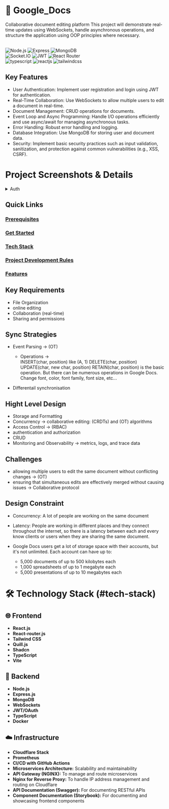 <div text-align="center">
  <div>
    <h1>📄 Google_Docs</h1>
    <p>
    Collaborative document editing platform
    This project will demonstrate real-time updates using WebSockets, handle asynchronous operations,
    and structure the application using OOP principles where necessary.
    </p>
    <br>
    <img src="https://img.shields.io/badge/-Node.js-black?style=for-the-badge&logoColor=white&logo=node.js&color=339933" alt="Node.js" />
    <img src="https://img.shields.io/badge/-Express-black?style=for-the-badge&logoColor=white&logo=express&color=000000" alt="Express" />
    <img src="https://img.shields.io/badge/-MongoDB-black?style=for-the-badge&logoColor=white&logo=mongodb&color=47A248" alt="MongoDB" /> 
    <br/>
    <img src="https://img.shields.io/badge/-Socket.IO-black?style=for-the-badge&logoColor=white&logo=socket.io&color=010101" alt="Socket.IO" />
    <img src="https://img.shields.io/badge/-JWT-black?style=for-the-badge&logoColor=white&logo=json-web-tokens&color=000000" alt="JWT" />
    <img src="https://img.shields.io/badge/-React_Router-black?style=for-the-badge&logoColor=white&logo=react-router&color=CA4245" alt="React Router" />
    <br/>
    <img src="https://img.shields.io/badge/-TypeScript-black?style=for-the-badge&logoColor=white&logo=typescript&color=3178C6" alt="typescript" />
    <img src="https://shields.io/badge/react-black?logo=react&style=for-the-badge" alt="reactjs" />
    <img src="https://img.shields.io/badge/-Tailwind_CSS-black?style=for-the-badge&logoColor=white&logo=tailwindcss&color=06B6D4" alt="tailwindcss" />
  </div>
</div>

## Key Features
* User Authentication: Implement user registration and login using JWT for authentication.
* Real-Time Collaboration: Use WebSockets to allow multiple users to edit a document in real-time.
* Document Management: CRUD operations for documents.
* Event Loop and Async Programming: Handle I/O operations efficiently and use async/await for managing asynchronous tasks.
* Error Handling: Robust error handling and logging.
* Database Integration: Use MongoDB for storing user and document data.
* Security: Implement basic security practices such as input validation, sanitization, and protection against common vulnerabilities (e.g., XSS, CSRF).


# Project Screenshots & Details  
<details>
  <summary>Auth</summary>
  <br>
  <p>Description of the Auth screen.</p>
</details>


## Quick Links 
###  [Prerequisites](#prerequisites)
###  [Get Started](#get-started)
###  [Tech Stack](#tech-stack)
###  [Project Development Rules](#project-development-rules)
###  [Features](#features)

## Key Requirements
* File Organization
* online editing 
* Collaboration (real-time)
* Sharing and permissions

## Sync Strategies 
* Event Parsing -> (OT)
  - Operations ->   
    INSERT(char, position) like (A, 1)
    DELETE(char, position)
    UPDATE(char,  new char, position)
    RETAIN(char, position)
    is the basic operation. But there can be numerous operations in Google Docs. Change font, color, font family, font size, etc...

* Differentail synchronisation

## Hight Level Design 
* Storage and Formatting
* Concurrency -> collaborative editing: (CRDTs) and (OT) algorithms
* Access Control -> (RBAC)
* authentication and authorization
* CRUD 
* Monitoring and Observability -> metrics, logs, and trace data 

## Challenges 
* allowing multiple users to edit the same document without conflicting changes -> (OT)
* ensuring that simultaneous edits are effectively merged without causing issues -> Collaborative protocol


## Design Constraint
* Concurrency: A lot of people are working on the same document
* Latency: People are working in different places and they connect throughout the internet, so there is a latency between each and every know clients or users when they are sharing the same document.

* Google Docs users get a lot of storage space with their accounts, but it's not unlimited. Each account can have up to:
    - 5,000 documents of up to 500 kilobytes each
    - 1,000 spreadsheets of up to 1 megabyte each
    - 5,000 presentations of up to 10 megabytes each


# 🛠️ Technology Stack (#tech-stack)

## 🌐 Frontend
- **React.js**
- **React-router.js**
- **Tailwind CSS**
- **Quill.js**
- **Shadcn**
- **TypeScript**
- **Vite**

## 🔧 Backend
- **Node.js**
- **Express.js**
- **MongoDB**
- **WebSockets**
- **JWT/OAuth**
- **TypeScript**
- **Docker**

## ☁️ Infrastructure
- **Cloudflare Stack**
- **Prometheus**
- **CI/CD with GitHub Actions**
- **Microservices Architecture:** Scalability and maintainability
- **API Gateway (NGINX):** To manage and route microservices
- **Nginx for Reverse Proxy:** To handle IP address management and routing on Cloudflare
- **API Documentation (Swagger):** For documenting RESTful APIs
- **Component Documentation (Storybook):** For documenting and showcasing frontend components
